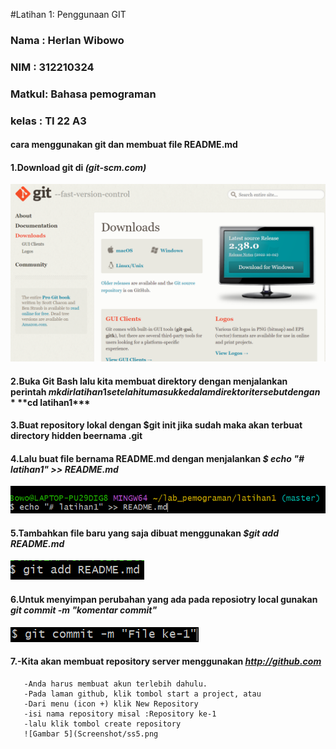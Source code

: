 
#Latihan 1: Penggunaan GIT
### Nama  : Herlan Wibowo
### NIM   : 312210324
### Matkul: Bahasa pemograman
### kelas : TI 22 A3
#### cara menggunakan git dan membuat file README.md
#### 1.Download git di ***(git-scm.com)***
![Gambar 1](Screenshot/ss1.png)
#### 2.Buka Git Bash lalu kita membuat direktory dengan menjalankan perintah $mkdir latihan1 setelah itu masuk kedalam direktori tersebut dengan ***$cd latihan1***
#### 3.Buat repository lokal dengan **$git init** jika sudah maka akan terbuat directory hidden beernama .git
#### 4.Lalu buat file bernama README.md dengan menjalankan ***$ echo "# latihan1" >> README.md***
![Gambar 2](Screenshot/ss2.png)
#### 5.Tambahkan file baru yang saja dibuat menggunakan ***$git add README.md***
![Gambar 3](Screenshot/ss3.png)
#### 6.Untuk menyimpan perubahan yang ada pada reposiotry local gunakan ***git commit -m "komentar commit"***
![Gambar 4](Screenshot/ss4.png)
#### 7.-Kita akan membuat repository server menggunakan ***http://github.com***
       -Anda harus membuat akun terlebih dahulu.
       -Pada laman github, klik tombol start a project, atau
       -Dari menu (icon +) klik New Repository
       -isi nama repository misal :Repository ke-1
       -lalu klik tombol create repository
       ![Gambar 5](Screenshot/ss5.png
